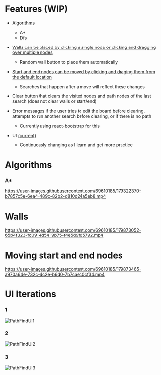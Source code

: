 # Features (WIP)

* [Algorithms](#Algorithms)
  * A*
  * Dfs
  
* [Walls can be placed by clicking a single node or clicking and dragging over multiple nodes](#Walls)
  * Random wall button to place them automatically
  
* [Start and end nodes can be moved by clicking and draging them from the default location](#Moving-start-and-end-nodes)
  * Searches that happen after a move will reflect these changes
 
* Clear button that clears the visited nodes and path nodes of the last search (does not clear walls or start/end)

* Error messages if the user tries to edit the board before clearing, attempts to run another search before clearing, or if there is no path
  * Currently using react-bootstrap for this 
  
* UI [(current)](###3)
  * Continuously changing as I learn and get more practice


# Algorithms

### A*

https://user-images.githubusercontent.com/69610185/179322370-b7857c5e-6ea4-489c-82b2-d810d24a5eb8.mp4


# Walls


https://user-images.githubusercontent.com/69610185/179873052-65b4f323-fc09-4d54-9b75-f4e5d9f65792.mp4


# Moving start and end nodes



https://user-images.githubusercontent.com/69610185/179873465-a970a64e-732c-4c2e-b6d0-7b7caec0cf34.mp4


# UI Iterations

### 1

![PathFindUI1](https://user-images.githubusercontent.com/69610185/180331775-d7734f72-fefe-4d2e-96e6-c80d3250b359.PNG)

### 2

![PathFindUI2](https://user-images.githubusercontent.com/69610185/180331791-04044658-a528-442a-b86a-031c1dbb8ddd.PNG)

### 3

![PathFindUI3](https://user-images.githubusercontent.com/69610185/180331802-439af8f8-e4e7-49fb-be5d-a5a6088897da.PNG)

